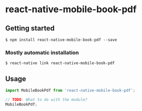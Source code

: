 # react-native-mobile-book-pdf

## Getting started

`$ npm install react-native-mobile-book-pdf --save`

### Mostly automatic installation

`$ react-native link react-native-mobile-book-pdf`

## Usage
```javascript
import MobileBookPdf from 'react-native-mobile-book-pdf';

// TODO: What to do with the module?
MobileBookPdf;
```
